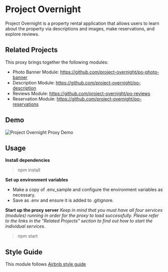 # Project Overnight

Project Overnight is a property rental application that allows users to learn about the property via descriptions and images, make reservations, and explore reviews.

## Related Projects

This proxy brings together the following modules:
  - Photo Banner Module: https://github.com/project-overnight/po-photo-banner
  - Description Module: https://github.com/project-overnight/po-description
  - Reviews Module: https://github.com/project-overnight/po-reviews
  - Reservation Module: https://github.com/project-overnight/po-reservations

## Demo

![Project Overnight Proxy Demo](demo/demo.gif)

## Usage

**Install dependencies**
> npm install

**Set up environment variables**
- Make a copy of .env_sample and configure the environment variables as necessary.
- Save as .env and ensure it is added to .gitignore.

**Start up the proxy server**
*Keep in mind that you must have all four services (modules) running in order for the proxy to load successfully. Please refer to the links in the "Related Projects" section to find out how to start the individual services.*
> npm start

## Style Guide
This module follows [Airbnb style guide](https://github.com/airbnb/javascript)